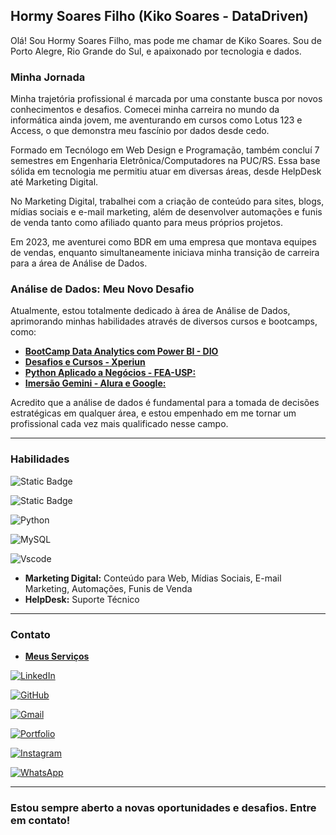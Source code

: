 
## Hormy Soares Filho (Kiko Soares - DataDriven)

Olá! Sou Hormy Soares Filho, mas pode me chamar de Kiko Soares. Sou de Porto Alegre, Rio Grande do Sul, e apaixonado por tecnologia e dados.

### Minha Jornada

Minha trajetória profissional é marcada por uma constante busca por novos conhecimentos e desafios. Comecei minha carreira no mundo da informática ainda jovem, me aventurando em cursos como Lotus 123 e Access, o que demonstra meu fascínio por dados desde cedo.

Formado em Tecnólogo em Web Design e Programação, também concluí 7 semestres em Engenharia Eletrônica/Computadores na PUC/RS. Essa base sólida em tecnologia me permitiu atuar em diversas áreas, desde HelpDesk até Marketing Digital.

No Marketing Digital, trabalhei com a criação de conteúdo para sites, blogs, mídias sociais e e-mail marketing, além de desenvolver automações e funis de venda tanto como afiliado quanto para meus próprios projetos.

Em 2023, me aventurei como BDR em uma empresa que montava equipes de vendas, enquanto simultaneamente iniciava minha transição de carreira para a área de Análise de Dados.

### Análise de Dados: Meu Novo Desafio

Atualmente, estou totalmente dedicado à área de Análise de Dados, aprimorando minhas habilidades através de diversos cursos e bootcamps, como:

* [**BootCamp Data Analytics com Power BI - DIO**](https://www.dio.me/bootcamp/coding-the-future-sysvision-data-analytics)
* [**Desafios e Cursos - Xperiun**](https://app.xperiun.com/home)
* [**Python Aplicado a Negócios - FEA-USP:**](https://www.fearp.usp.br/oportunidades/item/11917-curso-de-python-fea-dev.html) 
* [**Imersão Gemini - Alura e Google:**](https://www.alura.com.br/artigos/imersao-ia)

Acredito que a análise de dados é fundamental para a tomada de decisões estratégicas em qualquer área, e estou empenhado em me tornar um profissional cada vez mais qualificado nesse campo.

---

### Habilidades

![Static Badge](https://img.shields.io/badge/PowerBI-PowerBI?color=yellow)

![Static Badge](https://img.shields.io/badge/Excel-Excel?color=green)

![Python](https://img.shields.io/badge/python-3670A0?style=for-the-badge&logo=python&logoColor=ffdd54)

![MySQL](https://img.shields.io/badge/MySQL-00000F?style=for-the-badge&logo=mysql&logoColor=white)

![Vscode](https://img.shields.io/badge/Vscode-007ACC?style=for-the-badge&logo=visual-studio-code&logoColor=white)


* **Marketing Digital:** Conteúdo para Web, Mídias Sociais, E-mail Marketing, Automações, Funis de Venda
* **HelpDesk:** Suporte Técnico

---

### Contato

* [**Meus Serviços**](https://turbinando-experts.notion.site/GMN-Google-Meu-Neg-cio-e-Outros-Servi-os-4578fc8eb27544a7b48b4e1ed62dd64b)


 [![LinkedIn](https://img.shields.io/badge/LinkedIn-0077B5?style=for-the-badge&logo=linkedin&logoColor=white)](https://www.linkedin.com/in/kiko-soares)

[![GitHub](https://img.shields.io/badge/GitHub-100000?style=for-the-badge&logo=github&logoColor=white)](https://github.com/kikosoares-datadriven)

[![Gmail](https://img.shields.io/badge/Gmail-333333?style=for-the-badge&logo=gmail&logoColor=red)](mailto:turbinando.experts@gmail.com)

[![Portfolio](https://img.shields.io/badge/Portfolio-FF5722?style=for-the-badge&logo=todoist&logoColor=white)](http://turbinandoexperts.rck.fun/kiko-soares-portfolio-data-driven)

[![Instagram](https://img.shields.io/badge/-Instagram-%23E4405F?style=for-the-badge&logo=instagram&logoColor=white)](https://www.instagram.com/marketing.datribo/)

[![WhatsApp](https://img.shields.io/badge/WhatsApp-25D366?style=for-the-badge&logo=whatsapp&logoColor=white)](https://api.whatsapp.com/send?phone=5551920000513&text=Quero%20saber%20mais%20sobre%20os%20seus%20Servi%C3%A7os!!!)

---

### Estou sempre aberto a novas oportunidades e desafios. Entre em contato!


